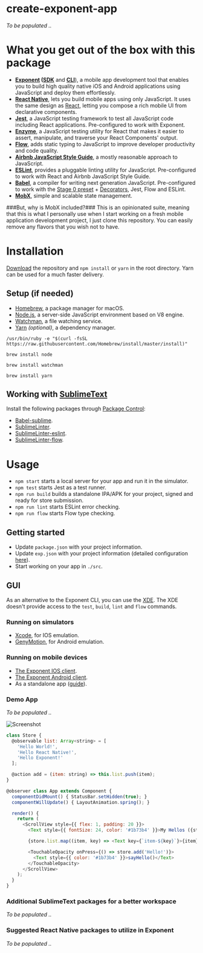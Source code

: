 # create-exponent-app
*To be populated ..*

# What you get out of the box with this package
- **[Exponent](https://getexponent.com) ([SDK](https://docs.getexponent.com/versions/v11.0.0/index.html)** and **[CLI](https://github.com/exponentjs/exp)**), a mobile app development tool that enables you to build high quality native iOS and Android applications using JavaScript and deploy them effortlessly.
- **[React Native](http://facebook.github.io/react-native/releases/0.36/)**, lets you build mobile apps using only JavaScript. It uses the same design as [React](https://facebook.github.io/react/), letting you compose a rich mobile UI from declarative components.
- **[Jest](https://facebook.github.io/jest/)**, a JavaScript testing framework to test all JavaScript code including React applications. Pre-configured to work with Exponent.
- **[Enzyme](https://github.com/airbnb/enzyme)**, a JavaScript testing utility for React that makes it easier to assert, manipulate, and traverse your React Components' output.
- **[Flow](https://flowtype.org)**, adds static typing to JavaScript to improve developer productivity and code quality.
- **[Airbnb JavaScript Style Guide](https://github.com/airbnb/javascript)**, a mostly reasonable approach to JavaScript.
- **[ESLint](http://eslint.org)**, provides a pluggable linting utility for JavaScript. Pre-configured to work with React and Airbnb JavaScript Style Guide.
- **[Babel](https://babeljs.io)**, a compiler for writing next generation JavaScript. Pre-configured to work with the [Stage 0 preset](https://babeljs.io/docs/plugins/preset-stage-0/) + [Decorators](https://github.com/wycats/javascript-decorators), Jest, Flow and ESLint.
- **[MobX](https://github.com/mobxjs/mobx)**, simple and scalable state management.

###But, why is MobX included?###
This is an opinionated suite, meaning that this is what I personally use when I start working on a fresh mobile application development project, I just clone this repository. You can easily remove any flavors that you wish not to have.

# Installation
[Download](https://github.com/sonaye/create-exponent-app/archive/master.zip) the repository and `npm install` or `yarn` in the root directory. Yarn can be used for a much faster delivery.

## Setup (if needed)
- [Homebrew](http://brew.sh), a package manager for macOS.
- [Node.js](https://nodejs.org), a server-side JavaScript environment based on V8 engine.
- [Watchman](https://facebook.github.io/watchman/), a file watching service.
- [Yarn](https://yarnpkg.com) *(optional)*, a dependency manager.

`/usr/bin/ruby -e "$(curl -fsSL https://raw.githubusercontent.com/Homebrew/install/master/install)"`

`brew install node`

`brew install watchman`

`brew install yarn`

## Working with [SublimeText](https://www.sublimetext.com)
Install the following packages through [Package Control](https://packagecontrol.io/installation):
- [Babel-sublime](https://github.com/babel/babel-sublime).
- [SublimeLinter](https://github.com/SublimeLinter/SublimeLinter3).
- [SublimeLinter-eslint](https://github.com/roadhump/SublimeLinter-eslint).
- [SublimeLinter-flow](https://github.com/SublimeLinter/SublimeLinter-flow).

# Usage
- `npm start` starts a local server for your app and run it in the simulator.
- `npm test` starts Jest as a test runner.
- `npm run build` builds a standalone IPA/APK for your project, signed and ready for store submission.
- `npm run lint` starts ESLint error checking.
- `npm run flow` starts Flow type checking.

## Getting started
- Update `package.json` with your project information.
- Update `exp.json` with your project information (detailed configuration [here](https://docs.getexponent.com/versions/v11.0.0/guides/configuration.html)).
- Start working on your app in `./src`.

## GUI
As an alternative to the Exponent CLI, you can use the [XDE](https://docs.getexponent.com/versions/v11.0.0/introduction/xde-tour.html). The XDE doesn't provide access to the `test`, `build`, `lint` and `flow` commands.

### Running on simulators
- [Xcode](https://developer.apple.com/xcode/), for IOS emulation.
- [GenyMotion](https://www.genymotion.com), for Android emulation.

### Running on mobile devices
- [The Exponent IOS client](https://itunes.com/apps/exponent).
- [The Exponent Android client](https://play.google.com/store/apps/details?id=host.exp.exponent).
- As a standalone app ([guide](https://docs.getexponent.com/versions/v11.0.0/guides/building-standalone-apps.html)).

### Demo App
*To be populated ..*

![Screenshot](https://i.imgur.com/DD4MI1I.png)

```javascript
class Store {
  @observable list: Array<string> = [
    'Hello World!',
    'Hello React Native!',
    'Hello Exponent!'
  ];

  @action add = (item: string) => this.list.push(item);
}
```

```javascript
@observer class App extends Component {
  componentDidMount() { StatusBar.setHidden(true); }
  componentWillUpdate() { LayoutAnimation.spring(); }

  render() {
    return (
      <ScrollView style={{ flex: 1, padding: 20 }}>
        <Text style={{ fontSize: 24, color: '#1b73b4' }}>My Hellos ({store.list.length})</Text>

        {store.list.map((item, key) => <Text key={`item-${key}`}>{item}</Text>)}

        <TouchableOpacity onPress={() => store.add('Hello!')}>
          <Text style={{ color: '#1b73b4' }}>sayHello()</Text>
        </TouchableOpacity>
      </ScrollView>
    );
  }
}
```

### Additional SublimeText packages for a better workspace
*To be populated ..*

### Suggested React Native packages to utilize in Exponent
*To be populated ..*
